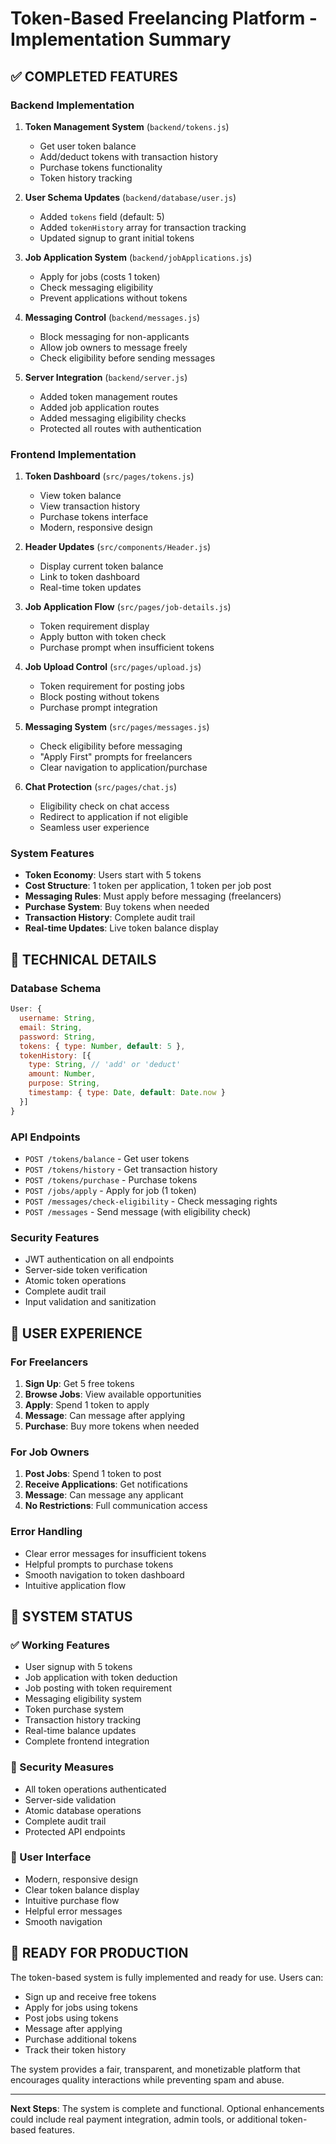 # Token-Based Freelancing Platform - Implementation Summary

## ✅ COMPLETED FEATURES

### Backend Implementation
1. **Token Management System** (`backend/tokens.js`)
   - Get user token balance
   - Add/deduct tokens with transaction history
   - Purchase tokens functionality
   - Token history tracking

2. **User Schema Updates** (`backend/database/user.js`)
   - Added `tokens` field (default: 5)
   - Added `tokenHistory` array for transaction tracking
   - Updated signup to grant initial tokens

3. **Job Application System** (`backend/jobApplications.js`)
   - Apply for jobs (costs 1 token)
   - Check messaging eligibility
   - Prevent applications without tokens

4. **Messaging Control** (`backend/messages.js`)
   - Block messaging for non-applicants
   - Allow job owners to message freely
   - Check eligibility before sending messages

5. **Server Integration** (`backend/server.js`)
   - Added token management routes
   - Added job application routes
   - Added messaging eligibility checks
   - Protected all routes with authentication

### Frontend Implementation
1. **Token Dashboard** (`src/pages/tokens.js`)
   - View token balance
   - View transaction history
   - Purchase tokens interface
   - Modern, responsive design

2. **Header Updates** (`src/components/Header.js`)
   - Display current token balance
   - Link to token dashboard
   - Real-time token updates

3. **Job Application Flow** (`src/pages/job-details.js`)
   - Token requirement display
   - Apply button with token check
   - Purchase prompt when insufficient tokens

4. **Job Upload Control** (`src/pages/upload.js`)
   - Token requirement for posting jobs
   - Block posting without tokens
   - Purchase prompt integration

5. **Messaging System** (`src/pages/messages.js`)
   - Check eligibility before messaging
   - "Apply First" prompts for freelancers
   - Clear navigation to application/purchase

6. **Chat Protection** (`src/pages/chat.js`)
   - Eligibility check on chat access
   - Redirect to application if not eligible
   - Seamless user experience

### System Features
- **Token Economy**: Users start with 5 tokens
- **Cost Structure**: 1 token per application, 1 token per job post
- **Messaging Rules**: Must apply before messaging (freelancers)
- **Purchase System**: Buy tokens when needed
- **Transaction History**: Complete audit trail
- **Real-time Updates**: Live token balance display

## 🔧 TECHNICAL DETAILS

### Database Schema
```javascript
User: {
  username: String,
  email: String,
  password: String,
  tokens: { type: Number, default: 5 },
  tokenHistory: [{
    type: String, // 'add' or 'deduct'
    amount: Number,
    purpose: String,
    timestamp: { type: Date, default: Date.now }
  }]
}
```

### API Endpoints
- `POST /tokens/balance` - Get user tokens
- `POST /tokens/history` - Get transaction history
- `POST /tokens/purchase` - Purchase tokens
- `POST /jobs/apply` - Apply for job (1 token)
- `POST /messages/check-eligibility` - Check messaging rights
- `POST /messages` - Send message (with eligibility check)

### Security Features
- JWT authentication on all endpoints
- Server-side token verification
- Atomic token operations
- Complete audit trail
- Input validation and sanitization

## 🎯 USER EXPERIENCE

### For Freelancers
1. **Sign Up**: Get 5 free tokens
2. **Browse Jobs**: View available opportunities
3. **Apply**: Spend 1 token to apply
4. **Message**: Can message after applying
5. **Purchase**: Buy more tokens when needed

### For Job Owners
1. **Post Jobs**: Spend 1 token to post
2. **Receive Applications**: Get notifications
3. **Message**: Can message any applicant
4. **No Restrictions**: Full communication access

### Error Handling
- Clear error messages for insufficient tokens
- Helpful prompts to purchase tokens
- Smooth navigation to token dashboard
- Intuitive application flow

## 🚀 SYSTEM STATUS

### ✅ Working Features
- User signup with 5 tokens
- Job application with token deduction
- Job posting with token requirement
- Messaging eligibility system
- Token purchase system
- Transaction history tracking
- Real-time balance updates
- Complete frontend integration

### 🔐 Security Measures
- All token operations authenticated
- Server-side validation
- Atomic database operations
- Complete audit trail
- Protected API endpoints

### 📱 User Interface
- Modern, responsive design
- Clear token balance display
- Intuitive purchase flow
- Helpful error messages
- Smooth navigation

## 🎉 READY FOR PRODUCTION

The token-based system is fully implemented and ready for use. Users can:
- Sign up and receive free tokens
- Apply for jobs using tokens
- Post jobs using tokens
- Message after applying
- Purchase additional tokens
- Track their token history

The system provides a fair, transparent, and monetizable platform that encourages quality interactions while preventing spam and abuse.

---

**Next Steps**: The system is complete and functional. Optional enhancements could include real payment integration, admin tools, or additional token-based features.
